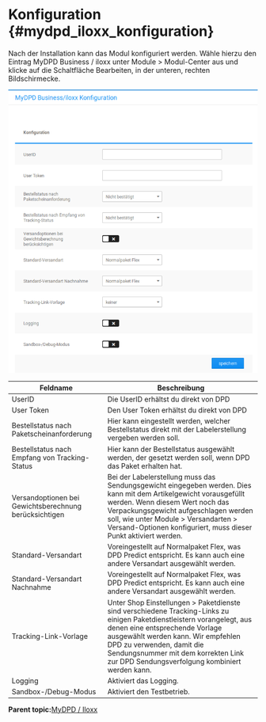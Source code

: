 # Konfiguration {#mydpd_iloxx_konfiguration}

Nach der Installation kann das Modul konfiguriert werden. Wähle hierzu den Eintrag MyDPD Business / iloxx unter Module \> Modul-Center aus und klicke auf die Schaltfläche Bearbeiten, in der unteren, rechten Bildschirmecke.

![](Bilder/mydpd_iloxx/20190410_007.png "Konfiguration des MyDPD / Iloxx-Moduls")

|Feldname|Beschreibung|
|--------|------------|
|UserID|Die UserID erhältst du direkt von DPD|
|User Token|Den User Token erhältst du direkt von DPD|
|Bestellstatus nach Paketscheinanforderung|Hier kann eingestellt werden, welcher Bestellstatus direkt mit der Labelerstellung vergeben werden soll.|
|Bestellstatus nach Empfang von Tracking-Status|Hier kann der Bestellstatus ausgewählt werden, der gesetzt werden soll, wenn DPD das Paket erhalten hat.|
|Versandoptionen bei Gewichtsberechnung berücksichtigen|Bei der Labelerstellung muss das Sendungsgewicht eingegeben werden. Dies kann mit dem Artikelgewicht vorausgefüllt werden. Wenn diesem Wert noch das Verpackungsgewicht aufgeschlagen werden soll, wie unter Module \> Versandarten \> Versand-Optionen konfiguriert, muss dieser Punkt aktiviert werden.|
|Standard-Versandart|Voreingestellt auf Normalpaket Flex, was DPD Predict entspricht. Es kann auch eine andere Versandart ausgewählt werden.|
|Standard-Versandart Nachnahme|Voreingestellt auf Normalpaket Flex, was DPD Predict entspricht. Es kann auch eine andere Versandart ausgewählt werden.|
|Tracking-Link-Vorlage|Unter Shop Einstellungen \> Paketdienste sind verschiedene Tracking-Links zu einigen Paketdienstleistern vorangelegt, aus denen eine entsprechende Vorlage ausgewählt werden kann. Wir empfehlen DPD zu verwenden, damit die Sendungsnummer mit dem korrekten Link zur DPD Sendungsverfolgung kombiniert werden kann.|
|Logging|Aktiviert das Logging.|
|Sandbox-/Debug-Modus|Aktiviert den Testbetrieb.|

**Parent topic:**[MyDPD / Iloxx](7_4_12_MyDPPIloxx.md)

